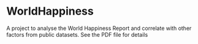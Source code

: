 # WorldHappiness

A project to analyse the World Happiness Report and correlate with other factors from public datasets.
See the PDF file for details
